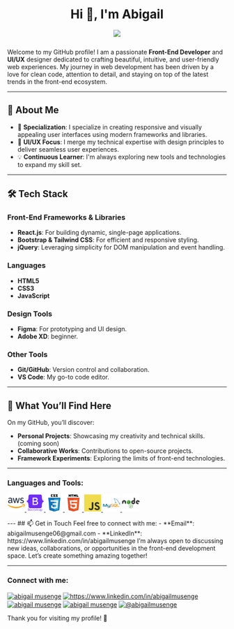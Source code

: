<h1 align="center">Hi 👋, I'm Abigail</h1>
<div align="center">
  <img height="200" src="https://i.imgflip.com/65efzo.gif"  />
</div>

###

Welcome to my GitHub profile! I am  a passionate **Front-End Developer** and **UI/UX** designer dedicated to crafting beautiful, intuitive, and user-friendly web experiences. My journey in web development has been driven by a love for clean code, attention to detail, and staying on top of the latest trends in the front-end ecosystem.

---

## 🚀 About Me
- 🌟 **Specialization**: I specialize in creating responsive and visually appealing user interfaces using modern frameworks and libraries.
- 🎨 **UI/UX Focus**: I merge my technical expertise with design principles to deliver seamless user experiences.
- 💡 **Continuous Learner**: I'm always exploring new tools and technologies to expand my skill set.

---

## 🛠️ Tech Stack
### Front-End Frameworks & Libraries
- **React.js**: For building dynamic, single-page applications.
- **Bootstrap & Tailwind CSS**: For efficient and responsive styling.
- **jQuery**: Leveraging simplicity for DOM manipulation and event handling.

### Languages
- **HTML5**
- **CSS3** 
- **JavaScript**

### Design Tools
- **Figma**: For prototyping and UI design.
- **Adobe XD**: beginner.

### Other Tools
- **Git/GitHub**: Version control and collaboration.
- **VS Code**: My go-to code editor.

---

## 🌟 What You’ll Find Here
On my GitHub, you’ll discover:
- **Personal Projects**: Showcasing my creativity and technical skills. (coming soon)
- **Collaborative Works**: Contributions to open-source projects.
- **Framework Experiments**: Exploring the limits of front-end technologies.

---
<h3 align="left">Languages and Tools:</h3>
<p align="left"> <a href="https://aws.amazon.com" target="_blank" rel="noreferrer"> <img src="https://raw.githubusercontent.com/devicons/devicon/master/icons/amazonwebservices/amazonwebservices-original-wordmark.svg" alt="aws" width="40" height="40"/> </a> <a href="https://getbootstrap.com" target="_blank" rel="noreferrer"> <img src="https://raw.githubusercontent.com/devicons/devicon/master/icons/bootstrap/bootstrap-plain-wordmark.svg" alt="bootstrap" width="40" height="40"/> </a> <a href="https://www.w3schools.com/css/" target="_blank" rel="noreferrer"> <img src="https://raw.githubusercontent.com/devicons/devicon/master/icons/css3/css3-original-wordmark.svg" alt="css3" width="40" height="40"/> </a> <a href="https://www.w3.org/html/" target="_blank" rel="noreferrer"> <img src="https://raw.githubusercontent.com/devicons/devicon/master/icons/html5/html5-original-wordmark.svg" alt="html5" width="40" height="40"/> </a> <a href="https://developer.mozilla.org/en-US/docs/Web/JavaScript" target="_blank" rel="noreferrer"> <img src="https://raw.githubusercontent.com/devicons/devicon/master/icons/javascript/javascript-original.svg" alt="javascript" width="40" height="40"/> </a> <a href="https://www.mysql.com/" target="_blank" rel="noreferrer"> <img src="https://raw.githubusercontent.com/devicons/devicon/master/icons/mysql/mysql-original-wordmark.svg" alt="mysql" width="40" height="40"/> </a> <a href="https://nodejs.org" target="_blank" rel="noreferrer"> <img src="https://raw.githubusercontent.com/devicons/devicon/master/icons/nodejs/nodejs-original-wordmark.svg" alt="nodejs" width="40" height="40"/> </a> </p>
---
## 📫 Get in Touch
Feel free to connect with me:
- **Email**: abigailmusenge06@gmail.com
- **LinkedIn**:  https://www.linkedin.com/in/abigailmusenge
I’m always open to discussing new ideas, collaborations, or opportunities in the front-end development space. Let’s create something amazing together!

---


<h3 align="left">Connect with me:</h3>
<p align="left">
<a href="https://twitter.com/abigail musenge" target="blank"><img align="center" src="https://raw.githubusercontent.com/rahuldkjain/github-profile-readme-generator/master/src/images/icons/Social/twitter.svg" alt="abigail musenge" height="30" width="40" /></a>
<a href="https://linkedin.com/in/https://www.linkedin.com/in/abigailmusenge" target="blank"><img align="center" src="https://raw.githubusercontent.com/rahuldkjain/github-profile-readme-generator/master/src/images/icons/Social/linked-in-alt.svg" alt="https://www.linkedin.com/in/abigailmusenge" height="30" width="40" /></a>
<a href="https://fb.com/abigail musenge" target="blank"><img align="center" src="https://raw.githubusercontent.com/rahuldkjain/github-profile-readme-generator/master/src/images/icons/Social/facebook.svg" alt="abigail musenge" height="30" width="40" /></a>
<a href="https://instagram.com/abigail musenge" target="blank"><img align="center" src="https://raw.githubusercontent.com/rahuldkjain/github-profile-readme-generator/master/src/images/icons/Social/instagram.svg" alt="abigail musenge" height="30" width="40" /></a>
<a href="https://medium.com/@abigailmusenge" target="blank"><img align="center" src="https://raw.githubusercontent.com/rahuldkjain/github-profile-readme-generator/master/src/images/icons/Social/medium.svg" alt="@abigailmusenge" height="30" width="40" /></a>
</p>
Thank you for visiting my profile! 🌟



